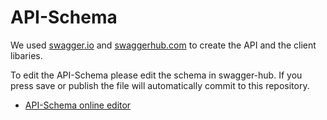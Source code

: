 # API-Schema 

We used [swagger.io](http://http://swagger.io/) and [swaggerhub.com](http://swaggerhub.com) to create the API and the client libaries. 

To edit the API-Schema please edit the schema in swagger-hub. If you press save or publish the file will automatically commit to this repository. 
 
* [API-Schema online editor](https://swaggerhub.com/api/B-Stefan/CheckAuroa-API-Schema/dev)